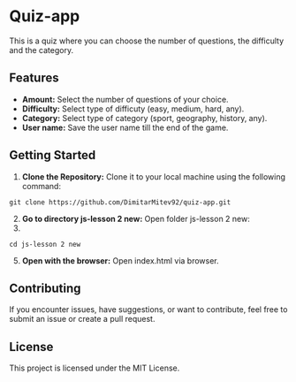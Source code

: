 # Quiz-app

This is a quiz where you can choose the number of questions, the difficulty and the category.

## Features

- **Amount:** Select the number of questions of your choice.
- **Difficulty:** Select type of difficuty (easy, medium, hard, any).
- **Category:** Select type of category (sport, geography, history, any).
- **User name:** Save the user name till the end of the game.

## Getting Started

1. **Clone the Repository:** Clone it to your local machine using the following command:

`git clone https://github.com/DimitarMitev92/quiz-app.git`

2. **Go to directory js-lesson 2 new:** Open folder js-lesson 2 new:
3. 
`cd js-lesson 2 new`

5. **Open with the browser:** Open index.html via browser.

## Contributing

If you encounter issues, have suggestions, or want to contribute, feel free to submit an issue or create a pull request.

## License

This project is licensed under the MIT License.
